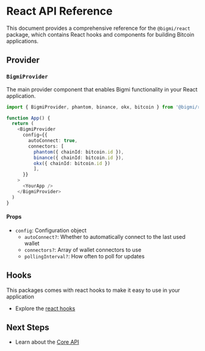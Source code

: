 # React API Reference

This document provides a comprehensive reference for the `@bigmi/react` package, which contains React hooks and components for building Bitcoin applications.

## Provider

### `BigmiProvider`

The main provider component that enables Bigmi functionality in your React application.

```typescript
import { BigmiProvider, phantom, binance, okx, bitcoin } from '@bigmi/react'

function App() {
  return (
    <BigmiProvider
      config={{
        autoConnect: true,
        connectors: [
          phantom({ chainId: bitcoin.id }), 
          binance({ chainId: bitcoin.id }), 
          okx({ chainId: bitcoin.id })
          ],
      }}
    >
      <YourApp />
    </BigmiProvider>
  )
}
```

#### Props

- `config`: Configuration object
  - `autoConnect?`: Whether to automatically connect to the last used wallet
  - `connectors?`: Array of wallet connectors to use
  - `pollingInterval?`: How often to poll for updates

## Hooks

This packages comes with react hooks to make it easy to use in your application

- Explore the [react hooks](./hooks.md)

## Next Steps

- Learn about the [Core API](../core/index.md)
